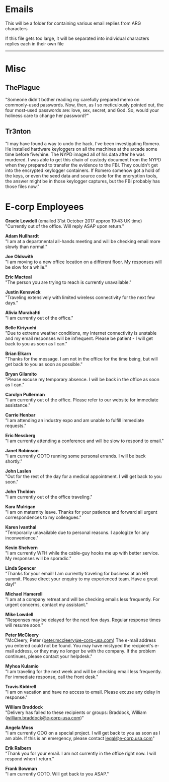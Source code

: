 Emails
======

This will be a folder for containing various email replies from ARG characters

If this file gets too large, it will be separated into individual characters replies each in their own file


------------------------
Misc
====

ThePlague
---------

"Someone didn't bother reading my carefully prepared memo on commonly-used passwords. Now, then, as I so meticulously pointed out, the four most-used passwords are: love, sex, secret, and God. So, would your holiness care to change her password?"

Tr3nton
--

"I may have found a way to undo the hack. I've been investigating Romero. He installed hardware keyloggers on all the machines at the arcade some time before five/nine. The NYPD imaged all of his data after he was murdered. I was able to get this chain of custody document from the NYPD when they prepared to transfer the evidence to the FBI.  They couldn't get into the encrypted keylogger containers. If Romero somehow got a hold of the keys, or even the seed data and source code for the encryption tools, the answer might be in those keylogger captures, but the FBI probably has those files now."

E-corp Employees
================

**Gracie Lowdell** (emailed 31st October 2017 approx 19:43 UK time)  
"Currently out of the office. Will reply ASAP upon return."


**Adam Nullhardt**  
"I am at a departmental all-hands meeting and will be checking email more slowly than normal."


**Joe Oldswith**  
"I am moving to a new office location on a different floor. My responses will be slow for a while."


**Eric Macteal**  
"The person you are trying to reach is currently unavailable."


**Justin Kenswick**  
"Traveling extensively with limited wireless connectivity for the next few days."


**Alivia Murabahti**  
"I am currently out of the office."


**Belle Kiriyuchi**  
"Due to extreme weather conditions, my Internet connectivity is unstable and my email responses will be infrequent. Please be patient - I will get back to you as soon as I can."


**Brian Elkarn**  
"Thanks for the message. I am not in the office for the time being, but will get back to you as soon as possible."


**Bryan Gilamito**  
"Please excuse my temporary absence. I will be back in the office as soon as I can."


**Carolyn Pullerman**  
"I am currently out of the office. Please refer to our website for immediate assistance."


**Carrie Henbar**  
"I am attending an industry expo and am unable to fulfill immediate requests."


**Eric Nessberg**  
"I am currently attending a conference and will be slow to respond to email."


**Janet Robinson**  
"I am currently OOTO running some personal errands. I will be back shortly."


**John Laslen**  
"Out for the rest of the day for a medical appointment. I will get back to you soon."


**John Tholdon**  
"I am currently out of the office traveling."

**Kara Mulrigan**  
"I am on maternity leave. Thanks for your patience and forward all urgent correspondences to my colleagues."


**Karen Ivanthal**  
"Temporarily unavailable due to personal reasons. I apologize for any inconvenience."


**Kevin Shelvern**  
"I am currently WFH while the cable-guy hooks me up with better service. My responses will be sporadic."


**Linda Spencer**  
"Thanks for your email! I am currently traveling for business at an HR summit. Please direct your enquiry to my experienced team. Have a great day!"


**Michael Hamerell**  
"I am at a company retreat and will be checking emails less frequently. For urgent concerns, contact my assistant."


**Mike Lowdell**  
"Responses may be delayed for the next few days. Regular response times will resume soon."


**Peter McCleery**  
"McCleery, Peter (peter.mccleery@e-corp-usa.com)
The e-mail address you entered could not be found. You may have mistyped the recipient's e-mail address, or they may no longer be with the company. If the problem continues, please contact your helpdesk."


**Myhoa Kulamio**  
"I am traveling for the next week and will be checking email less frequently. For immediate response, call the front desk."


**Travis Kiddrell**  
"I am on vacation and have no access to email. Please excuse any delay in response."


**William Braddock**  
"Delivery has failed to these recipients or groups:
Braddock, William (william.braddock@e-corp-usa.com)"


**Angela Moss**  
"I am currently OOO on a special project. I will get back to you as soon as I am able. If this is an emergency, please contact legal@e-corp.usa.com"


**Erik Ralbern**   
"Thank you for your email. I am not currently in the office right now. I will respond when I return."

**Frank Bowman**  
"I am currently OOTO. Will get back to you ASAP."
